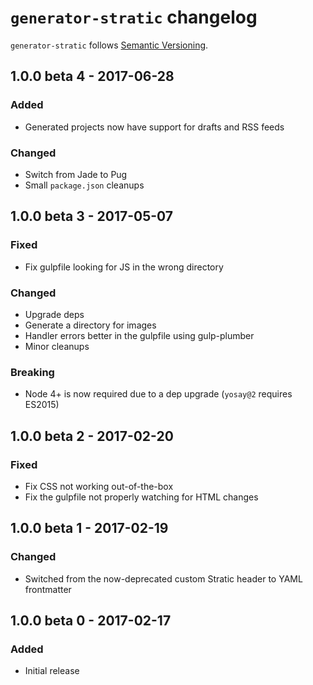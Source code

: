 # `generator-stratic` changelog

`generator-stratic` follows [Semantic Versioning][1].

## 1.0.0 beta 4 - 2017-06-28

### Added

* Generated projects now have support for drafts and RSS feeds

### Changed

* Switch from Jade to Pug
* Small `package.json` cleanups

## 1.0.0 beta 3 - 2017-05-07

### Fixed

* Fix gulpfile looking for JS in the wrong directory

### Changed

* Upgrade deps
* Generate a directory for images
* Handler errors better in the gulpfile using gulp-plumber
* Minor cleanups

### Breaking

* Node 4+ is now required due to a dep upgrade (`yosay@2` requires ES2015)

## 1.0.0 beta 2 - 2017-02-20

### Fixed

* Fix CSS not working out-of-the-box
* Fix the gulpfile not properly watching for HTML changes

## 1.0.0 beta 1 - 2017-02-19

### Changed

* Switched from the now-deprecated custom Stratic header to YAML frontmatter

## 1.0.0 beta 0 - 2017-02-17

### Added

* Initial release

 [1]: http://semver.org/
